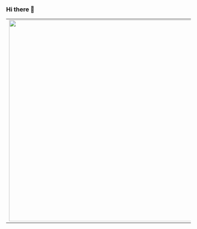 ### Hi there 👋

<p align="center">
  <table>
  <tr>
      <td><img width="550px" align="left" src="https://github-readme-stats.vercel.app/api?username=s0ftik3&show_icons=true&hide_border=true&theme=darcula&bg_color=0d1117" /></td>
      <td><img width="550px" src="https://github-readme-stats.vercel.app/api/top-langs/?username=s0ftik3&layout=compact&hide_border=true&theme=darcula&bg_color=0d1117" /></td>
  </tr>   
</table>
</p>

<!--
**s0ftik3/s0ftik3** is a ✨ _special_ ✨ repository because its `README.md` (this file) appears on your GitHub profile.

Here are some ideas to get you started:

- 🔭 I’m currently working on ...
- 🌱 I’m currently learning ...
- 👯 I’m looking to collaborate on ...
- 🤔 I’m looking for help with ...
- 💬 Ask me about ...
- 📫 How to reach me: ...
- 😄 Pronouns: ...
- ⚡ Fun fact: ...
-->
